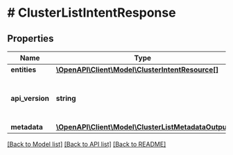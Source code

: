 # # ClusterListIntentResponse

## Properties

Name | Type | Description | Notes
------------ | ------------- | ------------- | -------------
**entities** | [**\OpenAPI\Client\Model\ClusterIntentResource[]**](ClusterIntentResource.md) |  | [optional]
**api_version** | **string** | API Version of the Nutanix v3 API framework. | [default to '3.1.0']
**metadata** | [**\OpenAPI\Client\Model\ClusterListMetadataOutput**](ClusterListMetadataOutput.md) |  |

[[Back to Model list]](../../README.md#models) [[Back to API list]](../../README.md#endpoints) [[Back to README]](../../README.md)
